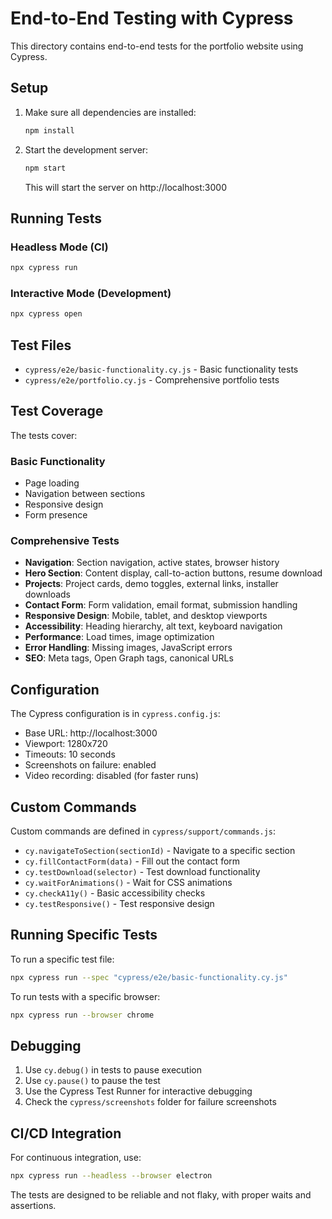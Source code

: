 # End-to-End Testing with Cypress

This directory contains end-to-end tests for the portfolio website using Cypress.

## Setup

1. Make sure all dependencies are installed:
   ```bash
   npm install
   ```

2. Start the development server:
   ```bash
   npm start
   ```
   This will start the server on http://localhost:3000

## Running Tests

### Headless Mode (CI)
```bash
npx cypress run
```

### Interactive Mode (Development)
```bash
npx cypress open
```

## Test Files

- `cypress/e2e/basic-functionality.cy.js` - Basic functionality tests
- `cypress/e2e/portfolio.cy.js` - Comprehensive portfolio tests

## Test Coverage

The tests cover:

### Basic Functionality
- Page loading
- Navigation between sections
- Responsive design
- Form presence

### Comprehensive Tests
- **Navigation**: Section navigation, active states, browser history
- **Hero Section**: Content display, call-to-action buttons, resume download
- **Projects**: Project cards, demo toggles, external links, installer downloads
- **Contact Form**: Form validation, email format, submission handling
- **Responsive Design**: Mobile, tablet, and desktop viewports
- **Accessibility**: Heading hierarchy, alt text, keyboard navigation
- **Performance**: Load times, image optimization
- **Error Handling**: Missing images, JavaScript errors
- **SEO**: Meta tags, Open Graph tags, canonical URLs

## Configuration

The Cypress configuration is in `cypress.config.js`:
- Base URL: http://localhost:3000
- Viewport: 1280x720
- Timeouts: 10 seconds
- Screenshots on failure: enabled
- Video recording: disabled (for faster runs)

## Custom Commands

Custom commands are defined in `cypress/support/commands.js`:
- `cy.navigateToSection(sectionId)` - Navigate to a specific section
- `cy.fillContactForm(data)` - Fill out the contact form
- `cy.testDownload(selector)` - Test download functionality
- `cy.waitForAnimations()` - Wait for CSS animations
- `cy.checkA11y()` - Basic accessibility checks
- `cy.testResponsive()` - Test responsive design

## Running Specific Tests

To run a specific test file:
```bash
npx cypress run --spec "cypress/e2e/basic-functionality.cy.js"
```

To run tests with a specific browser:
```bash
npx cypress run --browser chrome
```

## Debugging

1. Use `cy.debug()` in tests to pause execution
2. Use `cy.pause()` to pause the test
3. Use the Cypress Test Runner for interactive debugging
4. Check the `cypress/screenshots` folder for failure screenshots

## CI/CD Integration

For continuous integration, use:
```bash
npx cypress run --headless --browser electron
```

The tests are designed to be reliable and not flaky, with proper waits and assertions.